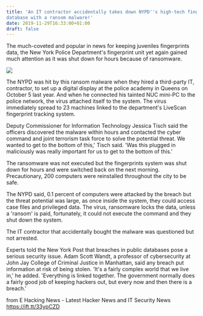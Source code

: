 ```yaml
---
title: 'An IT contractor accidentally takes down NYPD''s high-tech fingerprint
database with a ransom malware!'
date: 2019-11-29T16:33:00+01:00
draft: false
---
```


  
The much-coveted and popular in news for keeping juveniles fingerprints data, the New York Police Department's fingerprint unit yet again gained much attention as it was shut down for hours because of ransomware.  
  

[![](https://1.bp.blogspot.com/-PUrm7AEbYls/XeDeZpV7dsI/AAAAAAAAAY4/6paeBcEGgQ8FtvaJAeGzqk-Gvgs9POlwgCLcBGAsYHQ/s640/nypd-1332230_1280.jpg)](https://1.bp.blogspot.com/-PUrm7AEbYls/XeDeZpV7dsI/AAAAAAAAAY4/6paeBcEGgQ8FtvaJAeGzqk-Gvgs9POlwgCLcBGAsYHQ/s1600/nypd-1332230_1280.jpg)

  
The NYPD was hit by this ransom malware when they hired a third-party IT, contractor, to set up a digital display at the police academy in Queens on October 5 last year. And when he connected his tainted NUC mini-PC to the police network, the virus attached itself to the system. The virus immediately spread to 23 machines linked to the department's LiveScan fingerprint tracking system.  
  
Deputy Commissioner for Information Technology Jessica Tisch said the officers discovered the malware within hours and contacted the cyber command and joint terrorism task force to solve the potential threat. We wanted to get to the bottom of this,' Tisch said. 'Was this plugged in maliciously was really important for us to get to the bottom of this.'  
  
The ransomware was not executed but the fingerprints system was shut down for hours and were switched back on the next morning. Precautionary, 200 computers were reinstalled throughout the city to be safe.  
  
The NYPD said, 0.1 percent of computers were attacked by the breach but the threat potential was large, as once inside the system, they could access case files and privileged data. The virus, ransomware locks the data, unless a 'ransom' is paid, fortunately, it could not execute the command and they shut down the system.  
  
The IT contractor that accidentally bought the malware was questioned but not arrested.  
  
Experts told the New York Post that breaches in public databases pose a serious security issue. Adam Scott Wandt, a professor of cybersecurity at John Jay College of Criminal Justice in Manhattan, said any breach put information at risk of being stolen. 'It's a fairly complex world that we live in,' he added. 'Everything is linked together. The government normally does a fairly good job of keeping hackers out, but every now and then there is a breach.'

  
  
from E Hacking News - Latest Hacker News and IT Security News https://ift.tt/33ypCZD